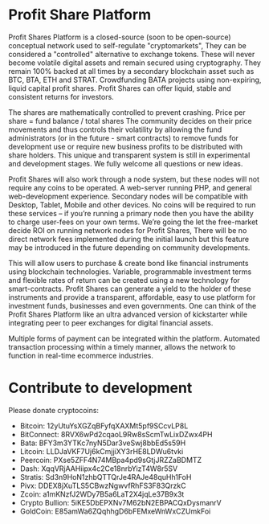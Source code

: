 # Profit Share Platform

Profit Shares Platform is a closed-source (soon to be open-source) conceptual network used to self-regulate "cryptomarkets",
They can be considered a "controlled" alternative to exchange tokens. These will never become volatile digital assets and remain secured using cryptography. They remain 100% backed at all times by a secondary blockchain asset such as BTC, BTA, ETH and STRAT. Crowdfunding BATA projects using non-expiring, liquid capital profit shares. Profit Shares can offer liquid, stable and consistent returns for investors.

The shares are mathematically controlled to prevent crashing. Price per share = fund balance / total shares
The community decides on their price movements and thus controls their volatility by allowing the fund administrators (or in the future - smart contracts) to remove funds for development use or require new business profits to be distributed with share holders. This unique and transparent system is still in experimental and development stages. We fully welcome all questions or new ideas.

Profit Shares will also work through a node system, but these nodes will not require any coins to be operated. A web-server running PHP, and general web-development experience. Secondary nodes will be compatible with Desktop, Tablet, Mobile and other devices. No coins will be required to run these services – if you’re running a primary node then you have the ability to charge user-fees on your own terms. We’re going the let the free-market decide ROI on running network nodes for Profit Shares, There will be no direct network fees implemented during the initial launch but this feature may be introduced in the future depending on community developments.

This will allow users to purchase & create bond like financial instruments using blockchain technologies. Variable, programmable investment terms and flexible rates of return can be created using a new technology for smart-contracts. Profit Shares can generate a yield to the holder of these instruments and provide a transparent, affordable, easy to use platform for investment funds, businesses and even governments. One can think of the Profit Shares Platform like an ultra advanced version of kickstarter while integrating peer to peer exchanges for digital financial assets.

Multiple forms of payment can be integrated within the platform. Automated transaction processing within a timely manner, allows the network to function in real-time ecommerce industries.

# Contribute to development
Please donate cryptocoins:

- Bitcoin: 12yUtuYsXGZqBFyfqXAXMt5pf9SCcvLP8L
- BitConnect: 8RVX6wPd2cqaoL9Rw8sScmTwLixDZwx4PH
- Bata: BFY3m3YTKc7nyN5Dar3veSwj8bbEd5s59H
- Litcoin: LLDJaVKF7Uj6kCmjjiXY3rHE8LDWu6tvki
- Peercoin: PXse5ZFF4N74MBpa4pd9sGtjJRZZaBDMTZ
- Dash: XqqVRjAAHiipx4c2Ce18nrbYizT4W8r5SV
- Stratis: Sd3n9HoN1zhbQTTQrJe4RAJe48quHh1FoH
- Pivx: DDEX8jXuTLS5CBwzNgwvfRhFS3F83QrzkC
- Zcoin: a1mKNzfJ2WDy7B5a6LaT2X4jqLe37B9x3t
- Crypto Bullion: 5iKE5DbEPXNv7M62bN2EBPACQxDysmanrV
- GoldCoin: E85amWa6ZQqhhgD6bFEMxeWnWxCZUmkFoi
